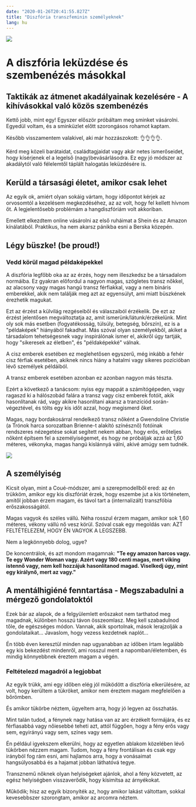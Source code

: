 ```yaml
---
date: "2020-01-26T20:41:55.827Z"
title: "Diszfória transzfeminin személyeknek"
lang: hu
---
```


<div class="header-image"><img src="assets/images/undraw_feeling_blue.svg" /></div>

# A diszfória leküzdése és szembenézés másokkal

## Taktikák az átmenet akadályainak kezelésére - A kihívásokkal való közös szembenézés

Kettő jobb, mint egy! Egyszer először próbáltam meg sminket vásárolni. Egyedül voltam, és a sminküzlet előtt szorongásos rohamot kaptam.

Később visszamentem valakivel, aki már hozzászokott: 👌👌👌👌.

Kérd meg közeli barátaidat, családtagjaidat vagy akár netes ismerőseidet, hogy kísérjenek el a legelső (nagy)bevásárlásodra. Ez egy jó módszer az akadálytól való félelemtől táplált halogatás leküzdésére is.


## Kerüld a társasági életet, amikor csak lehet

Az egyik ok, amiért olyan sokáig vártam, hogy időpontot kérjek az orvosomtól a kezelésem megkezdéséhez, az az volt, hogy fel kellett hívnom őt. A legjelentősebb problémám a hangdiszfóriám volt akkoriban.

Emellett elkezdtem online vásárolni az első ruháimat a Shein és az Amazon kínálatából. Praktikus, ha nem akarsz pánikba esni a Berska közepén.

## Légy büszke! (be proud!)

### Vedd körül magad példaképekkel

A diszfória legfőbb oka az az érzés, hogy nem illeszkedsz be a társadalom normáiba. Ez gyakran előfordul a nagyon magas, szögletes transz nőkkel, az alacsony vagy magas hangú transz férfiakkal, vagy a nem bináris emberekkel, akik nem találják meg azt az egyensúlyt, ami miatt büszkének érezhetik magukat.

Ezt az érzést a külvilág rezgéseiből és válaszaiból érzékelik. De ezt az érzést jelentősen megváltoztatja az, amit ismerünk/látunk/érzékelünk. Mint oly sok más esetben (fogyatékosság, túlsúly, betegség, bőrszín), ez is a "példaképek" hiányából fakadhat. Más szóval olyan személyekből, akiket a társadalom tehetségesnek vagy inspirálónak ismer el, akikről úgy tartják, hogy "sikeresek az életben", és "példaképekké" válnak.

A cisz emberek esetében ez meglehetősen egyszerű, még inkább a fehér cisz férfiak esetében, akiknek nincs hiány a hatalmi vagy sikeres pozícióban lévő személyek példáiból.

A transz emberek esetében azonban ez azonban nagyon más tészta.

Ezért a következő a tanácsom: nyiss egy mappát a számítógépeden, vagy ragaszd ki a hálószobád falára a transz vagy cisz emberek fotóit, akik hasonlítanak rád, vagy akikre hasonlítani akarsz a tranzíciód során-végeztével, és tölts egy kis időt azzal, hogy megismerd őket.

Magas, nagy bordakosárral rendelkező transz nőként a Gwendoline Christie (a Trónok harca sorozatban Brienne-t alakító színésznő) fotóinak rendszeres nézegetése sokat segített nekem abban, hogy erős, erőteljes nőként építsem fel a személyiségemet, és hogy ne próbáljak azzá az 1,60 méteres, vékonyka, magas hangú kislánnyá válni, akivé amúgy sem tudnék.

<div class="header-image"><img src="assets/images/gwendoline.jpg" /></div>

## A személyiség

Kicsit olyan, mint a Coué-módszer, ami a szerepmodellből ered: az én trükköm, amikor egy kis diszfóriát érzek, hogy eszembe jut a kis történetem, amitől jobban érzem magam, és távol tart a (internalizált) transzfóbia erőszakosságától.

Magas vagyok és széles vállú. Néha rosszul érzem magam, amikor sok 1,60 méteres, vékony vállú nő vesz körül. Szóval csak egy megoldás van: AZT FELTÉTELEZEM, HOGY ÉN VAGYOK A LEGSZEBB.

Nem a legkönnyebb dolog, ugye?

De koncentrálok, és azt mondom magamnak: **"Te egy amazon harcos vagy. Te egy Wonder Woman vagy. Azért vagy 180 centi magas, mert viking istennő vagy, nem kell hozzájuk hasonlítanod magad. Viselkedj úgy, mint egy királynő, mert az vagy."**

## A mentálhigiéné fenntartása - Megszabadulni a mérgező gondolatoktól

Ezek bár az alapok, de a felgyülemlett erőszakot nem tarthatod meg magadnak, különben hosszú távon összeomlasz. Meg kell szabadulnod tőle, de egészséges módon. Vannak, akik sportolnak, mások lerajzolják a gondolataikat... Javaslom, hogy vezess kezdetnek naplót...

Én több éven keresztül minden nap ugyanabban az időben írtam legalább egy kis bekezdést mindenről, ami rosszul ment a napomban/életemben, és mindig könnyebbnek éreztem magam a végén.

### Feltételezd magadról a legjobbat

Az egyik trükk, ami egy időben elég jól működött a diszfória elkerülésére, az volt, hogy kerültem a tükröket, amikor nem éreztem magam megfelelően a bőrömben.

És amikor tükörbe néztem, ügyeltem arra, hogy jó legyen az összhatás.

Mint talán tudod, a fénynek nagy hatása van az arc érzékelt formájára, és ez férfiasabbá vagy nőiesebbé teheti azt, attól függően, hogy a fény erős vagy sem, egyirányú vagy sem, színes vagy sem.

Én például igyekszem elkerülni, hogy az egyetlen ablakom közelében lévő tükörben nézzem magam. Tudom, hogy a fény frontálisan és csak egy irányból fog rám esni, ami hajlamos arra, hogy a vonásaimat hangsúlyosabbá és a hajamat jobban láthatóvá tegye.

Transznemű nőknek olyan helyiségeket ajánlok, ahol a fény közvetett, az egész helyiségben visszaverődik, hogy kisimítsa az árnyékokat.

Működik; hisz az egyik bizonyíték az, hogy amikor lakást váltottam, sokkal kevesebbszer szorongtam, amikor az arcomra néztem.



